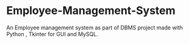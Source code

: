 # Employee-Management-System
An Employee management system as part of DBMS project made with Python , Tkinter for GUI and MySQL. 
